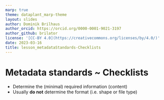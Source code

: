 ```yaml
---
marp: true
theme: dataplant_marp-theme
layout: slides
author: Dominik Brilhaus
author_orcid: https://orcid.org/0000-0001-9021-3197
author_github: brilator
license: '[CC-BY 4.0](https://creativecommons.org/licenses/by/4.0/)'
date: 2023-03-16
title: lesson_metadataStandards-Checklists
---
```


# Metadata standards ~ Checklists

- Determine the (minimal) required information (content)
- Usually **do not** determine the format (i.e. shape or file type)
